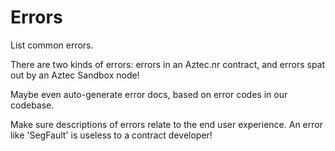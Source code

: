 # Errors

List common errors.

There are two kinds of errors: errors in an Aztec.nr contract, and errors spat out by an Aztec Sandbox node!

Maybe even auto-generate error docs, based on error codes in our codebase.

Make sure descriptions of errors relate to the end user experience. An error like 'SegFault' is useless to a contract developer!